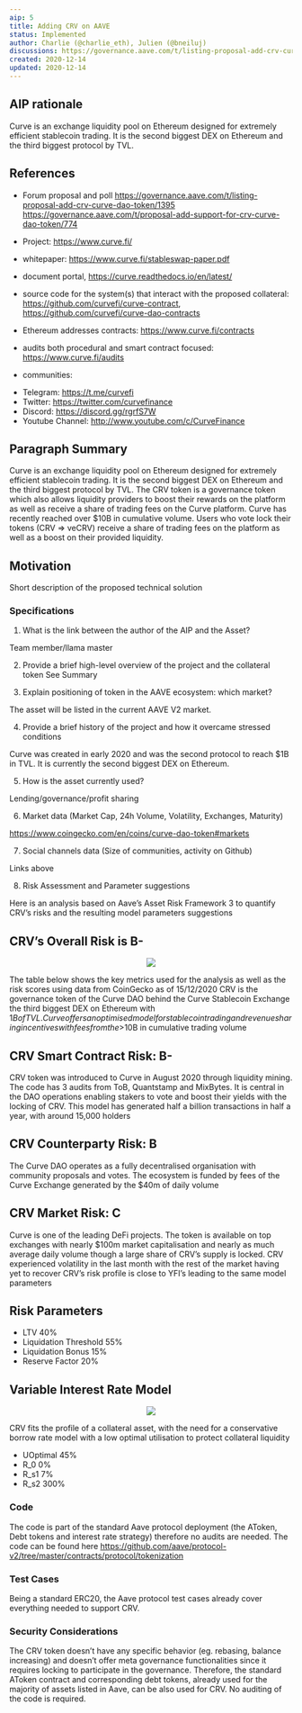 ```yaml
---
aip: 5
title: Adding CRV on AAVE
status: Implemented
author: Charlie (@charlie_eth), Julien (@bneiluj)
discussions: https://governance.aave.com/t/listing-proposal-add-crv-curve-dao-token/1395
created: 2020-12-14
updated: 2020-12-14
---
```


## AIP rationale

Curve is an exchange liquidity pool on Ethereum designed for extremely efficient stablecoin trading. It is the second biggest DEX on Ethereum and the third biggest protocol by TVL.

## References 

- Forum proposal and poll 
https://governance.aave.com/t/listing-proposal-add-crv-curve-dao-token/1395
https://governance.aave.com/t/proposal-add-support-for-crv-curve-dao-token/774

- Project: https://www.curve.fi/
- whitepaper: https://www.curve.fi/stableswap-paper.pdf
- document portal, 
https://curve.readthedocs.io/en/latest/
- source code for the system(s) that interact with the proposed collateral: https://github.com/curvefi/curve-contract, https://github.com/curvefi/curve-dao-contracts
- Ethereum addresses contracts: https://www.curve.fi/contracts
- audits both procedural and smart contract focused: https://www.curve.fi/audits
- communities:

* Telegram: https://t.me/curvefi
* Twitter: https://twitter.com/curvefinance
* Discord: https://discord.gg/rgrfS7W
* Youtube Channel: http://www.youtube.com/c/CurveFinance

## Paragraph Summary 

Curve is an exchange liquidity pool on Ethereum designed for extremely efficient stablecoin trading. It is the second biggest DEX on Ethereum and the third biggest protocol by TVL.
The CRV token is a governance token which also allows liquidity providers to boost their rewards on the platform as well as receive a share of trading fees on the Curve platform. Curve has recently reached over $10B in cumulative volume.
Users who vote lock their tokens (CRV => veCRV) receive a share of trading fees on the platform as well as a boost on their provided liquidity.

## Motivation 
Short description of the proposed technical solution

### Specifications 

1. What is the link between the author of the AIP and the Asset? 

Team member/llama master

2. Provide a brief high-level overview of the project and the collateral token 
See Summary

3. Explain positioning of token in the AAVE ecosystem: which market? 

The asset will be listed in the current AAVE V2 market.

4. Provide a brief history of the project and how it overcame stressed conditions 

Curve was created in early 2020 and was the second protocol to reach $1B in TVL. It is currently the second biggest DEX on Ethereum.

5. How is the asset currently used? 

Lending/governance/profit sharing

6. Market data (Market Cap, 24h Volume, Volatility, Exchanges, Maturity) 

https://www.coingecko.com/en/coins/curve-dao-token#markets

7. Social channels data (Size of communities, activity on Github) 

Links above

8. Risk Assessment and Parameter suggestions 

Here is an analysis based on Aave’s Asset Risk Framework 3 to quantify CRV’s risks and the resulting model parameters suggestions

## CRV’s Overall Risk is B-

<p align="center">
  <img src="https://aws1.discourse-cdn.com/standard21/uploads/aave/original/1X/a381a8ece9bf0c2bba9b971856320c4d0e5815b4.png" />
</p>

The table below shows the key metrics used for the analysis as well as the risk scores using data from CoinGecko as of 15/12/2020
CRV is the governance token of the Curve DAO behind the Curve Stablecoin Exchange the third biggest DEX on Ethereum with $1B of TVL. Curve offers an optimised model for stablecoin trading and revenue sharing incentives with fees from the >$10B in cumulative trading volume

## CRV Smart Contract Risk: B-
CRV token was introduced to Curve in August 2020 through liquidity mining. The code has 3 audits from ToB, Quantstamp and MixBytes. It is central in the DAO operations enabling stakers to vote and boost their yields with the locking of CRV. This model has generated half a billion transactions in half a year, with around 15,000 holders

## CRV Counterparty Risk: B
The Curve DAO operates as a fully decentralised organisation with community proposals and votes. The ecosystem is funded by fees of the Curve Exchange generated by the $40m of daily volume

## CRV Market Risk: C
Curve is one of the leading DeFi projects. The token is available on top exchanges with nearly $100m market capitalisation and nearly as much average daily volume though a large share of CRV’s supply is locked. CRV experienced volatility in the last month with the rest of the market having yet to recover
CRV’s risk profile is close to YFI’s leading to the same model parameters

## Risk Parameters

- LTV 40%
- Liquidation Threshold 55%
- Liquidation Bonus 15%
- Reserve Factor 20%

## Variable Interest Rate Model

<p align="center">
  <img src="https://i.imgur.com/chSyDxc.png" />
</p>


CRV fits the profile of a collateral asset, with the need for a conservative borrow rate model with a low optimal utilisation to protect collateral liquidity

- UOptimal 45%
- R_0 0%
- R_s1 7%
- R_s2 300%

### Code 
The code is part of the standard Aave protocol deployment (the AToken, Debt tokens and interest rate strategy) therefore no audits are needed. The code can be found here https://github.com/aave/protocol-v2/tree/master/contracts/protocol/tokenization

### Test Cases 
Being a standard ERC20, the Aave protocol test cases already cover everything needed to support CRV.

### Security Considerations
The CRV token doesn’t have any specific behavior (eg. rebasing, balance increasing) and doesn’t offer meta governance functionalities since it requires locking to participate in the governance. Therefore, the standard AToken contract and corresponding debt tokens, already used for the majority of assets listed in Aave, can be also used for CRV. No auditing of the code is required.

